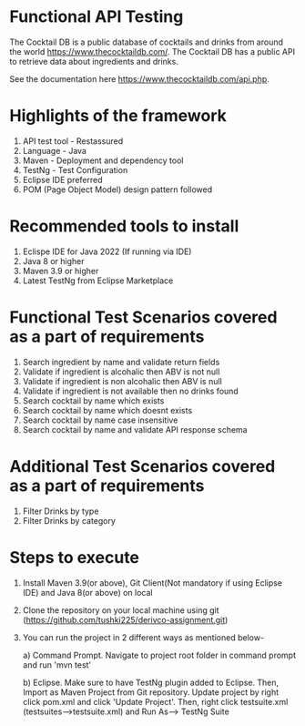 # Functional API Testing

The Cocktail DB is a public database of cocktails and drinks from around the world https://www.thecocktaildb.com/. The Cocktail DB has a public API to retrieve data about ingredients and drinks. 

See the documentation here https://www.thecocktaildb.com/api.php.

# Highlights of the framework
1. API test tool - Restassured
2. Language - Java
3. Maven - Deployment and dependency tool
4. TestNg - Test Configuration
5. Eclipse IDE preferred
6. POM (Page Object Model) design pattern followed

# Recommended tools to install
1. Eclispe IDE for Java 2022 (If running via IDE)
2. Java 8 or higher
3. Maven 3.9 or higher
4. Latest TestNg from Eclipse Marketplace

# Functional Test Scenarios covered as a part of requirements
1. Search ingredient by name and validate return fields
2. Validate if ingredient is alcohalic then ABV is not null
3. Validate if ingredient is non alcohalic then ABV is null
4. Validate if ingredient is not available then no drinks found
5. Search cocktail by name which exists
6. Search cocktail by name which doesnt exists
7. Search cocktail by name case insensitive
8. Search cocktail by name and validate API response schema

# Additional Test Scenarios covered as a part of requirements
1. Filter Drinks by type
2. Filter Drinks by category

# Steps to execute	
1. Install Maven 3.9(or above), Git Client(Not mandatory if using Eclipse IDE) and Java 8(or above) on local 
2. Clone the repository on your local machine using git	
	(https://github.com/tushki225/derivco-assignment.git)
	
3. You can run the project in 2 different ways as mentioned below-

    a) Command Prompt. Navigate to project root folder in command prompt and run 'mvn test'
    
    b) Eclipse. Make sure to have TestNg plugin added to Eclipse. Then, Import as Maven Project from Git repository. Update project by right click pom.xml and click 'Update Project'. Then, right click testsuite.xml (testsuites-->testsuite.xml) and Run As--> TestNg Suite